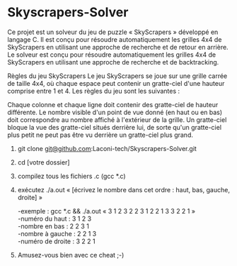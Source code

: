 # Skyscrapers-Solver

Ce projet est un solveur du jeu de puzzle « SkyScrapers » développé en langage C. Il est conçu pour résoudre automatiquement les grilles 4x4 de SkyScrapers en utilisant une approche de recherche et de retour en arrière. Le solveur est conçu pour résoudre automatiquement les grilles 4x4 de SkyScrapers en utilisant une approche de recherche et de backtracking.

Règles du jeu SkyScrapers
Le jeu SkyScrapers se joue sur une grille carrée de taille 4x4, où chaque espace peut contenir un gratte-ciel d'une hauteur comprise entre 1 et 4. Les règles du jeu sont les suivantes :

Chaque colonne et chaque ligne doit contenir des gratte-ciel de hauteur différente.
Le nombre visible d'un point de vue donné (en haut ou en bas) doit correspondre au nombre affiché à l'extérieur de la grille.
Un gratte-ciel bloque la vue des gratte-ciel situés derrière lui, de sorte qu'un gratte-ciel plus petit ne peut pas être vu derrière un gratte-ciel plus grand.

1. git clone git@github.com:Laconi-tech/Skyscrapers-Solver.git

2. cd [votre dossier]

3. compilez tous les fichiers .c (gcc *.c)

4. exécutez ./a.out « [écrivez le nombre dans cet ordre : haut, bas, gauche, droite] »

    -exemple : gcc *.c && ./a.out « 3 1 2 3 2 2 3 1 2 2 1 3 3 2 2 1 »  
        -numéro du haut : 3 1 2 3  
        -nombre en bas : 2 2 3 1  
        -nombre à gauche : 2 2 1 3  
        -numéro de droite : 3 2 2 1  

5. Amusez-vous bien avec ce cheat ;-)
